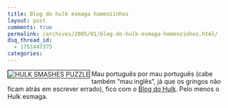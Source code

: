 ```yaml
---
title: Blog do hulk esmaga homenzinhos
layout: post
comments: true
permalink: /archives/2005/01/blog-do-hulk-esmaga-homenzinhos.html/
dsq_thread_id:
  - 1751447375
categories:
---
```

<img src="//chester.me/img/blig/hulk.jpg" border=1 align="left" alt="HULK SMASHES PUZZLE">Mau português por mau português (cabe também &#8220;mau inglês&#8221;, já que os gringos não ficam atrás em escrever errado), fico com o <a href="http://incrediblehulk.blogspot.com/" >Blog do Hulk</a>. Pelo menos o Hulk esmaga.
